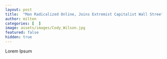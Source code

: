 ```yaml
---
layout: post
title:  "Man Radicalized Online, Joins Extremist Capitalist Wall Street Faction"
author: milton
categories: [  ]
image: assets/images/Cody_Wilson.jpg
featured: false
hidden: true
---
```


Lorem Ipsum
